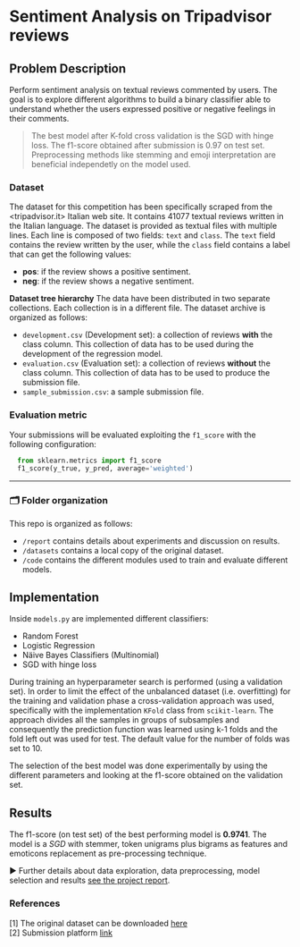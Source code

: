 # Sentiment Analysis on Tripadvisor reviews

## Problem Description

Perform sentiment analysis on textual reviews commented by users. The goal is to explore  different algorithms to build a binary classifier able to understand whether the users expressed positive or negative feelings in their comments.

> The best model after K-fold cross validation is the SGD with hinge loss. The f1-score obtained after submission is 0.97 on test set. Preprocessing methods like stemming and emoji interpretation are beneficial independetly on the model used.

### Dataset

The dataset for this competition has been specifically scraped from the <tripadvisor.it> Italian web site. It contains 41077 textual reviews written in the Italian language.
The dataset is provided as textual files with multiple lines. Each line is composed of two fields: `text` and `class`. The `text` field contains the review written by the user, while the `class` field contains a label that can get the following values:
- **pos**: if the review shows a positive sentiment.
- **neg**: if the review shows a negative sentiment.

**Dataset tree hierarchy** The data have been distributed in two separate collections. Each collection is in a different file.
The dataset archive is organized as follows:
- `development.csv` (Development set): a collection of reviews **with** the class column. This collection of data has to be used during the development of the regression model.
- `evaluation.csv` (Evaluation set): a collection of reviews **without** the class column. This collection of data has to be used to produce the submission file.
- `sample_submission.csv`: a sample submission file.

### Evaluation metric
Your submissions will be evaluated exploiting the `f1_score` with the following configuration:
```python
  from sklearn.metrics import f1_score
  f1_score(y_true, y_pred, average='weighted')
```

--- 

### 🗂 Folder organization
This repo is organized as follows: 
- `/report` contains details about experiments and discussion on results.
- `/datasets` contains a local copy of the original dataset.
- `/code` contains the different modules used to train and evaluate different models.

## Implementation 

Inside `models.py` are implemented different classifiers: 
- Random Forest
- Logistic Regression
- Näive Bayes Classifiers (Multinomial)
- SGD with hinge loss


During training an hyperparameter search is performed (using a validation set).
In order to limit the effect of the unbalanced dataset (i.e. overfitting) for the training and validation phase a cross-validation approach was used, specifically with the implementation `KFold` class from `scikit-learn`. The approach divides all the samples in groups of subsamples and consequently the prediction function was learned using k-1 folds and the fold left out was used for test. The default value for the number of folds was set to 10.

The selection of the best model was done experimentally by using the different parameters and looking at the f1-score obtained on the validation set.

## Results

The f1-score (on test set) of the best performing model is **0.9741**. The model is a *SGD* with stemmer, token unigrams plus bigrams as features and emoticons replacement as pre-processing technique.

▶ Further details about data exploration, data preprocessing, model selection and results [see the project report](./report/Report.pdf).

### References
[1] The original dataset can be downloaded [here](http://dbdmg.polito.it/wordpress/wp-content/uploads/2020/01/dataset_winter_2020.zip) <br>
[2] Submission platform [link](http://35.158.140.217/)
